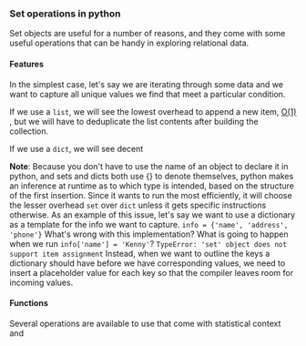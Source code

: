 ### Set operations in python
Set objects are useful for a number of reasons, and they come with some useful operations that can be handy in exploring relational data.

#### Features
In the simplest case, let's say we are iterating through some data and we want to capture all unique values we find that meet a particular condition.

If we use a `list`, we will see the lowest overhead to append a new item, [O(1)](https://wiki.python.org/moin/TimeComplexity) , but we will have to deduplicate the list contents after building the collection.

If we use a `dict`, we will see decent

**Note**: Because you don't have to use the name of an object to declare it in python, and sets and dicts both use {} to denote themselves, python makes an inference at runtime as to which type is intended, based on the structure of the first insertion. Since it wants to run the most efficiently, it will choose the lesser overhead `set` over `dict` unless it gets specific instructions otherwise.
As an example of this issue, let's say we want to use a dictionary as a template for the info we want to capture.
`info = {'name', 'address', 'phone'}`
What's wrong with this implementation? What is going to happen when we run `info['name'] = 'Kenny'`?
`TypeError: 'set' object does not support item assignment`
Instead, when we want to outline the keys a dictionary should have before we have corresponding values, we need to insert a placeholder value for each key so that the compiler leaves room for incoming values.

#### Functions
Several operations are available to use that come with statistical context and 
